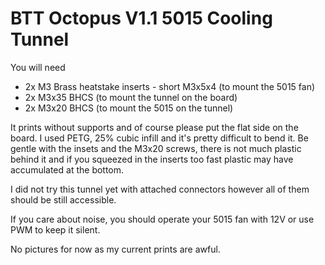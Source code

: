 # BTT Octopus V1.1 5015 Cooling Tunnel 
You will need

* 2x M3 Brass heatstake inserts - short M3x5x4 (to mount the 5015 fan)
* 2x M3x35 BHCS (to mount the tunnel on the board)
* 2x M3x20 BHCS (to mount the 5015 on the tunnel)

It prints without supports and of course please put the flat side on the board.
I used PETG, 25% cubic infill and it's pretty difficult to bend it.
Be gentle with the insets and the M3x20 screws, there is not much plastic behind it and if you squeezed in the inserts too fast plastic may have accumulated at the bottom.

I did not try this tunnel yet with attached connectors however all of them should be still accessible.

If you care about noise, you should operate your 5015 fan with 12V or use PWM to keep it silent.

No pictures for now as my current prints are awful.
